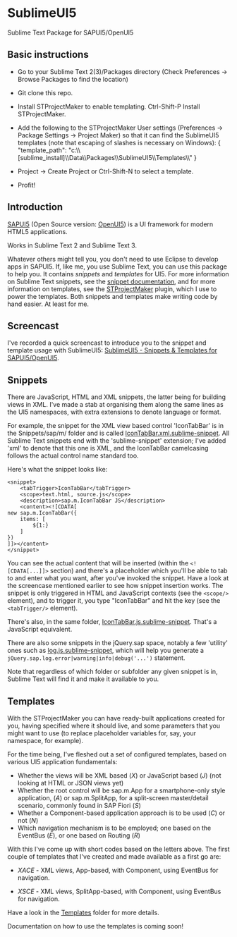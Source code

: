 SublimeUI5
==========

Sublime Text Package for SAPUI5/OpenUI5

Basic instructions
------------------
 - Go to your Sublime Text 2(3)/Packages directory (Check Preferences -> Browse Packages to find the location)
 - Git clone this repo.
 - Install STProjectMaker to enable templating. Ctrl-Shift-P Install STProjectMaker.
 - Add the following to the STProjectMaker User settings (Preferences -> Package Settings -> Project Maker) so that it can find the SublimeUI5 templates (note that escaping of slashes is necessary on Windows):
    {
        "template_path": "c:\\\\[sublime_install]\\\\Data\\\\Packages\\\\SublimeUI5\\\\Templates\\\\"
    }

 - Project -> Create Project or Ctrl-Shift-N to select a template.
 - Profit!

Introduction
------------

[SAPUI5](https://sapui5.hana.ondemand.com/sdk/) (Open Source version: [OpenUI5](sap.github.io/openui5/)) 
is a UI framework for modern HTML5 applications.

Works in Sublime Text 2 and Sublime Text 3.

Whatever others might tell you, you don't need to use Eclipse to develop apps in SAPUI5. If, like me, you
use Sublime Text, you can use this package to help you. It contains _snippets_ and _templates_ for UI5. For more information on Sublime Text snippets, see the [snippet documentation](http://docs.sublimetext.info/en/sublime-text-3/extensibility/snippets.html), and for more information on templates, see the [STProjectMaker](https://github.com/bit101/STProjectMaker) plugin, which I use to power the templates. Both snippets and templates make writing code by hand easier. At least for me.

Screencast
----------
I've recorded a quick screencast to introduce you to the snippet and template usage with SublimeUI5: [SublimeUI5 - Snippets & Templates for SAPUI5/OpenUI5](https://www.youtube.com/watch?v=ts0EogQZvS8).

Snippets
--------
There are JavaScript, HTML and XML snippets, the latter being for building views in XML. I've made a stab at organising them along the same lines as the UI5 namespaces, with extra extensions to denote language or format. 

For example, the snippet for the XML view based control 'IconTabBar' is in the Snippets/sap/m/ folder and is called [IconTabBar.xml.sublime-snippet](https://github.com/qmacro/SublimeUI5/blob/master/Snippets/sap/m/IconTabBar.xml.sublime-snippet). All Sublime Text snippets end with the 'sublime-snippet' extension; I've added 'xml' to denote that this one is XML, and the IconTabBar camelcasing follows the actual control name standard too. 

Here's what the snippet looks like:

    <snippet>
        <tabTrigger>IconTabBar</tabTrigger>
        <scope>text.html, source.js</scope>
        <description>sap.m.IconTabBar JS</description>
        <content><![CDATA[
    new sap.m.IconTabBar({
        items: [
            ${1:}
        ]
    })
    ]]></content>
    </snippet>

You can see the actual content that will be inserted (within the `<![CDATA[...]]>` section) and there's a placeholder which you'll be able to tab to and enter what you want, after you've invoked the snippet. Have a look at the screencase mentioned earlier to see how snippet insertion works. The snippet is only triggered in HTML and JavaScript contexts (see the `<scope/>` element), and to trigger it, you type "IconTabBar" and hit the <tab> key (see the `<tabTrigger/>` element).

There's also, in the same folder, [IconTabBar.js.sublime-snippet](https://github.com/qmacro/SublimeUI5/blob/master/Snippets/sap/m/IconTabBar.js.sublime-snippet). That's a JavaScript equivalent. 

There are also some snippets in the jQuery.sap space, notably a few 'utility' ones such as [log.js.sublime-snippet](https://github.com/qmacro/SublimeUI5/blob/master/Snippets/jQuery/sap/log.js.sublime-snippet), which will help you generate a `jQuery.sap.log.error|warning|info|debug('...')` statement. 

Note that regardless of which folder or subfolder any given snippet is in, Sublime Text will find it and make it available to you.


Templates
---------
With the STProjectMaker you can have ready-built applications created for you, having specified where it should live, and some parameters that you might want to use (to replace placeholder variables for, say, your namespace, for example).

For the time being, I've fleshed out a set of configured templates, based on various UI5 application fundamentals:

 - Whether the views will be XML based (_X_) or JavaScript based (_J_) (not looking at HTML or JSON views yet)
 - Whether the root control will be sap.m.App for a smartphone-only style application, (_A_) or sap.m.SplitApp, for a split-screen master/detail scenario, commonly found in SAP Fiori (_S_)
 - Whether a Component-based application approach is to be used (_C_) or not (_N_)
 - Which navigation mechanism is to be employed; one based on the EventBus (_E_), or one based on Routing (_R_)
 
With this I've come up with short codes based on the letters above. The first couple of templates that I've created and made available as a first go are: 

 - _XACE_ - XML views, App-based, with Component, using EventBus for navigation.

 - _XSCE_ - XML views, SplitApp-based, with Component, using EventBus for navigation.

 Have a look in the [Templates](https://github.com/qmacro/SublimeUI5/tree/master/Templates) folder for more details.

Documentation on how to use the templates is coming soon!
